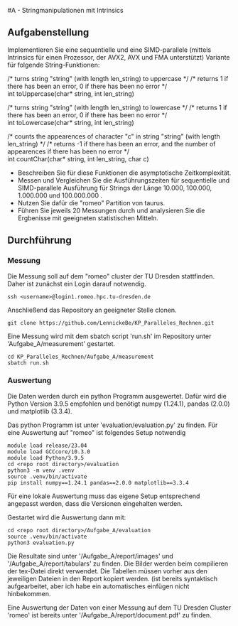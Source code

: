 #A - Stringmanipulationen mit Intrinsics

## Aufgabenstellung

Implementieren Sie eine sequentielle und eine SIMD-parallele (mittels Intrinsics für einen Prozessor, der AVX2, AVX und FMA unterstützt) Variante für folgende String-Funktionen:

/\* turns string "string" (with length len_string) to uppercase \*/
/\* returns 1 if there has been an error, 0 if there has been no error \*/\
int toUppercase(char\* string, int len_string)

/\* turns string "string" (with length len_string) to lowercase \*/
/\* returns 1 if there has been an error, 0 if there has been no error \*/\
int toLowercase(char\* string, int len_string)

/\* counts the appearences of character "c" in string "string" (with length len_string) \*/
/\* returns -1 if there has been an error, and the number of appearences if there has been no error \*/\
int countChar(char\* string, int len_string, char c)


- Beschreiben Sie für diese Funktionen die asymptotische Zeitkomplexität.
- Messen und Vergleichen Sie die Ausführungszeiten für sequentielle und SIMD-parallele Ausführung für Strings der Länge 10.000, 100.000, 1.000.000 und 100.000.000 .
- Nutzen Sie dafür die "romeo" Partition von taurus.
- Führen Sie jeweils 20 Messungen durch und analysieren Sie die Ergbenisse mit geeigneten statistischen Mitteln.

## Durchführung

### Messung
Die Messung soll auf dem "romeo" cluster der TU Dresden stattfinden.
Daher ist zunächst ein Login darauf notwendig.

```
ssh <username>@login1.romeo.hpc.tu-dresden.de
```

Anschließend das Repository an geeigneter Stelle clonen.

```
git clone https://github.com/LennickeBe/KP_Paralleles_Rechnen.git
```

Eine Messung wird mit dem sbatch script 'run.sh' im Repository unter 'Aufgabe_A/measurement' gestartet.

```
cd KP_Paralleles_Rechnen/Aufgabe_A/measurement
sbatch run.sh
```

### Auswertung
Die Daten werden durch ein python Programm ausgewertet. Dafür wird die Python Version 3.9.5 empfohlen und benötigt numpy (1.24.1), pandas (2.0.0) und matplotlib (3.3.4).

Das python Programm ist unter 'evaluation/evaluation.py' zu finden.
Für eine Auswertung auf "romeo" ist folgendes Setup notwendig

```
module load release/23.04
module load GCCcore/10.3.0
module load Python/3.9.5
cd <repo root directory>/evaluation
python3 -m venv .venv
source .venv/bin/activate
pip install numpy==1.24.1 pandas==2.0.0 matplotlib==3.3.4
```

Für eine lokale Auswertung muss das eigene Setup entsprechend angepasst werden, dass die Versionen eingehalten werden.

Gestartet wird die Auswertung dann mit:

```
cd <repo root directory>/Aufgabe_A/evaluation
source .venv/bin/activate
python3 evaluation.py
```

Die Resultate sind unter '<repo root directory>/Aufgabe_A/report/images' und  '<repo root directory>/Aufgabe_A/report/tabulars' zu finden.
Die Bilder werden beim compilieren der tex-Datei direkt verwendet. Die Tabellen müssen vorher aus den jeweiligen Dateien in den Report kopiert werden. (ist bereits syntaktisch aufgearbeitet, aber ich habe ein automatisches einfügen nicht hinbekommen.  

Eine Auswertung der Daten von einer Messung auf dem TU Dresden Cluster 'romeo' ist bereits unter '<repo root directory>/Aufgabe_A/report/document.pdf' zu finden.  
